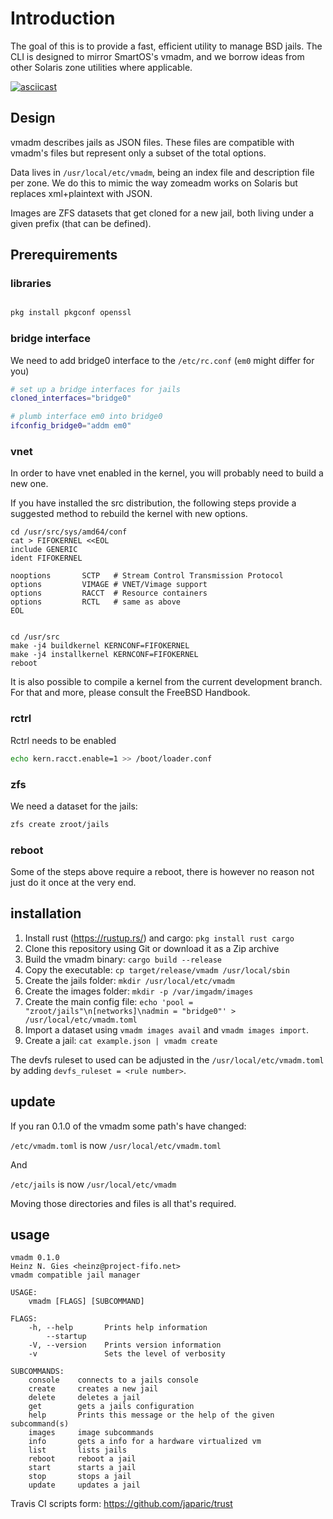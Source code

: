 # Introduction

The goal of this is to provide a fast, efficient utility to manage BSD jails. The CLI is designed to mirror SmartOS's vmadm, and we borrow ideas from other Solaris zone utilities where applicable.

[![asciicast](https://asciinema.org/a/M8sjN0FC64JPBWZqjKIG5sx2q.png)](https://asciinema.org/a/M8sjN0FC64JPBWZqjKIG5sx2q)

## Design

vmadm describes jails as JSON files. These files are compatible with vmadm's files but represent only a subset of the total options.

Data lives in `/usr/local/etc/vmadm`, being an index file and description file per zone. We do this to mimic the way zomeadm works on Solaris but replaces xml+plaintext with JSON.

Images are ZFS datasets that get cloned for a new jail, both living under a given prefix (that can be defined).

## Prerequirements


### libraries

```bash

pkg install pkgconf openssl
```

### bridge interface
We need to add bridge0 interface to the `/etc/rc.conf` (`em0` might differ for you)

```bash
# set up a bridge interfaces for jails
cloned_interfaces="bridge0"

# plumb interface em0 into bridge0
ifconfig_bridge0="addm em0"
```


### vnet
In order to have vnet enabled in the kernel, you will probably need to build a new one.

If you have installed the src distribution, the following steps provide a suggested method to rebuild the kernel with new options.
```
cd /usr/src/sys/amd64/conf
cat > FIFOKERNEL <<EOL
include GENERIC
ident FIFOKERNEL

nooptions       SCTP   # Stream Control Transmission Protocol
options         VIMAGE # VNET/Vimage support
options         RACCT  # Resource containers
options         RCTL   # same as above
EOL


cd /usr/src
make -j4 buildkernel KERNCONF=FIFOKERNEL
make -j4 installkernel KERNCONF=FIFOKERNEL
reboot
```

It is also possible to compile a kernel from the current development branch. For that and more, please consult the FreeBSD Handbook.

### rctrl

Rctrl needs to be enabled
```bash
echo kern.racct.enable=1 >> /boot/loader.conf
```

### zfs
We need a dataset for the jails:

```bash
zfs create zroot/jails
```

### reboot

Some of the steps above require a reboot, there is however no reason not just do it once at the very end.

## installation

1. Install rust (https://rustup.rs/) and cargo: `pkg install rust cargo`
2. Clone this repository using Git or download it as a Zip archive
3. Build the vmadm binary: `cargo build --release`
4. Copy the executable: `cp target/release/vmadm /usr/local/sbin`
5. Create the jails folder: `mkdir /usr/local/etc/vmadm`
6. Create the images folder: `mkdir -p /var/imgadm/images`
7. Create the main config file: `echo 'pool = "zroot/jails"\n[networks]\nadmin = "bridge0"' > /usr/local/etc/vmadm.toml`
8. Import a dataset using `vmadm images avail` and `vmadm images import`.
9. Create a jail: `cat example.json | vmadm create`


The devfs ruleset to used can be adjusted in the `/usr/local/etc/vmadm.toml` by adding `devfs_ruleset = <rule number>`.

## update

If you ran 0.1.0 of the vmadm some path's have changed:

`/etc/vmadm.toml` is now `/usr/local/etc/vmadm.toml`

And

`/etc/jails` is now `/usr/local/etc/vmadm`

Moving those directories and files is all that's required.

## usage
```
vmadm 0.1.0
Heinz N. Gies <heinz@project-fifo.net>
vmadm compatible jail manager

USAGE:
    vmadm [FLAGS] [SUBCOMMAND]

FLAGS:
    -h, --help       Prints help information
        --startup
    -V, --version    Prints version information
    -v               Sets the level of verbosity

SUBCOMMANDS:
    console    connects to a jails console
    create     creates a new jail
    delete     deletes a jail
    get        gets a jails configuration
    help       Prints this message or the help of the given subcommand(s)
    images     image subcommands
    info       gets a info for a hardware virtualized vm
    list       lists jails
    reboot     reboot a jail
    start      starts a jail
    stop       stops a jail
    update     updates a jail
```

Travis CI scripts form: https://github.com/japaric/trust
